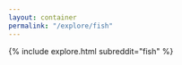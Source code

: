 ```yaml
---
layout: container
permalink: "/explore/fish"
---
```


<link rel="stylesheet" type="text/css" href="/static/css/explore.css">
{% include explore.html subreddit="fish" %}
